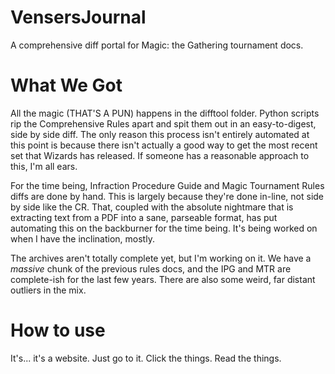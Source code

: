# VensersJournal
A comprehensive diff portal for Magic: the Gathering tournament docs.

# What We Got
All the magic (THAT'S A PUN) happens in the difftool folder. Python scripts rip the Comprehensive Rules apart and spit them out in an easy-to-digest, side by side diff. The only reason this process isn't entirely automated at this point is because there isn't actually a good way to get the most recent set that Wizards has released. If someone has a reasonable approach to this, I'm all ears.

For the time being, Infraction Procedure Guide and Magic Tournament Rules diffs are done by hand. This is largely because they're done in-line, not side by side like the CR. That, coupled with the absolute nightmare that is extracting text from a PDF into a sane, parseable format, has put automating this on the backburner for the time being. It's being worked on when I have the inclination, mostly.

The archives aren't totally complete yet, but I'm working on it. We have a *massive* chunk of the previous rules docs, and the IPG and MTR are complete-ish for the last few years. There are also some weird, far distant outliers in the mix.

# How to use
It's... it's a website. Just go to it. Click the things. Read the things.